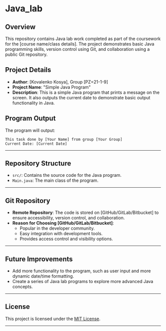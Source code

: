 # Java_lab
 
## Overview

This repository contains Java lab work completed as part of the coursework for the [course name/class details]. The project demonstrates basic Java programming skills, version control using Git, and collaboration using a public Git repository.

## Project Details

- **Author**: [Kovalenko Kosya], Group [PZ=21-1-9]
- **Project Name**: "Simple Java Program"
- **Description**: This is a simple Java program that prints a message on the screen. It also outputs the current date to demonstrate basic output functionality in Java.

## Program Output

The program will output:
```
This task done by [Your Name] from group [Your Group]
Current Date: [Current Date]
```

---

## Repository Structure

  - `src/`: Contains the source code for the Java program.
  - `Main.java`: The main class of the program.
  
---

## Git Repository

- **Remote Repository**: The code is stored on [GitHub/GitLab/Bitbucket] to ensure accessibility, version control, and collaboration.
- **Reason for Choosing [GitHub/GitLab/Bitbucket]**: 
  - Popular in the developer community.
  - Easy integration with development tools.
  - Provides access control and visibility options.

---

## Future Improvements

- Add more functionality to the program, such as user input and more dynamic date/time formatting.
- Create a series of Java lab programs to explore more advanced Java concepts.

---

## License

This project is licensed under the [MIT License](LICENSE).

---

